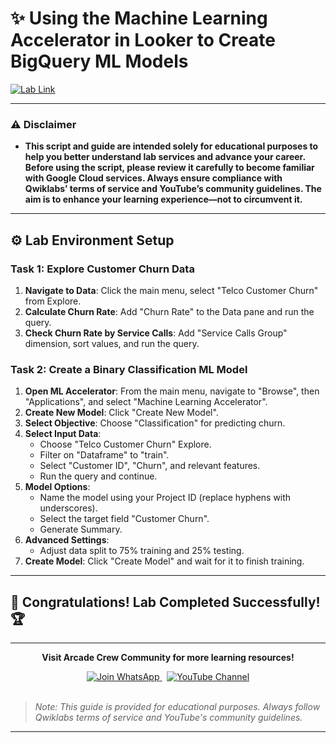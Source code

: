 # ✨ Using the Machine Learning Accelerator in Looker to Create BigQuery ML Models
[![Lab Link](https://img.shields.io/badge/Open_Lab-Cloud_Skills_Boost-4285F4?style=for-the-badge&logo=google&logoColor=white)](https://www.youtube.com/@Arcade61432?sub_confirmation=1)

---

### ⚠️ Disclaimer  
- **This script and guide are intended solely for educational purposes to help you better understand lab services and advance your career. Before using the script, please review it carefully to become familiar with Google Cloud services. Always ensure compliance with Qwiklabs’ terms of service and YouTube’s community guidelines. The aim is to enhance your learning experience—not to circumvent it.**

---

## ⚙️ Lab Environment Setup

### Task 1: Explore Customer Churn Data
1. **Navigate to Data**: Click the main menu, select "Telco Customer Churn" from Explore.
2. **Calculate Churn Rate**: Add "Churn Rate" to the Data pane and run the query.
3. **Check Churn Rate by Service Calls**: Add "Service Calls Group" dimension, sort values, and run the query.

### Task 2: Create a Binary Classification ML Model
1. **Open ML Accelerator**: From the main menu, navigate to "Browse", then "Applications", and select "Machine Learning Accelerator".
2. **Create New Model**: Click "Create New Model".
3. **Select Objective**: Choose "Classification" for predicting churn.
4. **Select Input Data**: 
   - Choose "Telco Customer Churn" Explore.
   - Filter on "Dataframe" to "train".
   - Select "Customer ID", "Churn", and relevant features.
   - Run the query and continue.
5. **Model Options**: 
   - Name the model using your Project ID (replace hyphens with underscores).
   - Select the target field "Customer Churn".
   - Generate Summary.
6. **Advanced Settings**:
   - Adjust data split to 75% training and 25% testing.
7. **Create Model**: Click "Create Model" and wait for it to finish training.


---

## 🎉 **Congratulations! Lab Completed Successfully!** 🏆  

---

<div align="center">
  <p><strong>Visit Arcade Crew Community for more learning resources!</strong></p>
  
  <a href="https://chat.whatsapp.com/KkNEauOhBQXHdVcmqIlv9F">
    <img src="https://img.shields.io/badge/Join_WhatsApp-25D366?style=for-the-badge&logo=whatsapp&logoColor=white" alt="Join WhatsApp">
  </a>
  &nbsp;
  <a href="https://www.youtube.com/@Arcade61432?sub_confirmation=1">
    <img src="https://img.shields.io/badge/Subscribe-YouTube-FF0000?style=for-the-badge&logo=youtube&logoColor=white" alt="YouTube Channel">
  </a>
</div>

<br>

> *Note: This guide is provided for educational purposes. Always follow Qwiklabs terms of service and YouTube's community guidelines.*

---
